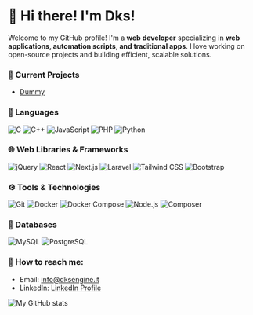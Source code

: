 # 👋 Hi there! I'm Dks!

Welcome to my GitHub profile! I'm a **web developer** specializing in **web applications, automation scripts, and traditional apps**. I love working on open-source projects and building efficient, scalable solutions.

### 🌟 Current Projects
- [Dummy](https://github.com/dukesaturn/Dummy)

### 🌱 Languages
![C](https://img.shields.io/badge/C-blue)
![C++](https://img.shields.io/badge/C%2B%2B-orange)
![JavaScript](https://img.shields.io/badge/JavaScript-yellow)
![PHP](https://img.shields.io/badge/PHP-blue)
![Python](https://img.shields.io/badge/Python-brightgreen)

### 🌐 Web Libraries & Frameworks
![jQuery](https://img.shields.io/badge/jQuery-blue)
![React](https://img.shields.io/badge/React-lightblue)
![Next.js](https://img.shields.io/badge/Next.js-black?logo=next.js&logoColor=white)
![Laravel](https://img.shields.io/badge/Laravel-red?logo=laravel&logoColor=white)
![Tailwind CSS](https://img.shields.io/badge/Tailwind%20CSS-blue?logo=tailwind-css&logoColor=white)
![Bootstrap](https://img.shields.io/badge/Bootstrap-purple?logo=bootstrap&logoColor=white)

### ⚙️ Tools & Technologies
![Git](https://img.shields.io/badge/Git-F05032?logo=git&logoColor=white)
![Docker](https://img.shields.io/badge/Docker-2496ED?logo=docker&logoColor=white)
![Docker Compose](https://img.shields.io/badge/Docker%20Compose-1A9FD9?logo=docker&logoColor=white)
![Node.js](https://img.shields.io/badge/Node.js-339933?logo=node.js&logoColor=white)
![Composer](https://img.shields.io/badge/Composer-885630?logo=composer&logoColor=white)

### 📂 Databases
![MySQL](https://img.shields.io/badge/MySQL-4479A1?logo=mysql&logoColor=white)
![PostgreSQL](https://img.shields.io/badge/PostgreSQL-336791?logo=postgresql&logoColor=white)

### 💌 How to reach me:
- Email: [info@dksengine.it](mailto:info@dksengine.it)
- LinkedIn: [LinkedIn Profile](https://www.linkedin.com/in/domenico-antonuccio-bb7913332/)

![My GitHub stats](https://github-readme-stats.vercel.app/api?username=dukesaturn&show_icons=true&theme=radical)
